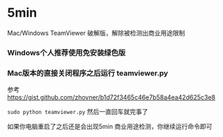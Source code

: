 # 5min
Mac/Windows TeamViewer 破解版，解除被检测出商业用途限制

### Windows个人推荐使用免安装绿色版

### Mac版本的直接关闭程序之后运行 teamviewer.py
参考 https://gist.github.com/zhovner/b1d72f3465c46e7b58a4ea42d625c3e8

`sudo python teamviewer.py` 然后一直回车就完事了

如果你电脑重启了之后还是会出现5min 商业用途检测，你继续运行命令即可
